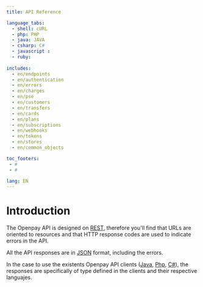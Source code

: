 ```yaml
---
title: API Reference

language_tabs:
  - shell: cURL
  - php: PHP
  - java: JAVA
  - csharp: C#
  - javascript : 
  - ruby: 
  
includes:
  - en/endpoints
  - en/authentication
  - en/errors
  - en/charges
  - en/pse
  - en/customers
  - en/transfers
  - en/cards
  - en/plans
  - en/subscriptions
  - en/webhooks
  - en/tokens
  - en/stores
  - en/common_objects

toc_footers:
 - #
 - #

lang: EN
---
```


# Introduction

The Openpay API is designed on [REST](http://es.wikipedia.org/wiki/Representational_State_Transfer),  therefore you'll find that URLs are oriented to resources and that HTTP response codes are used to indicate errors in the API.

All the API responses are in [JSON](http://www.json.org/) format, including the errors.

In the case to use the existents Openpay API clients ([Java](https://github.com/open-pay/openpay-java), [Php](https://github.com/open-pay/openpay-php), [C#](https://github.com/open-pay/openpay-dotnet)), the responses are specifically of type defined in the clients and their respective languajes.
